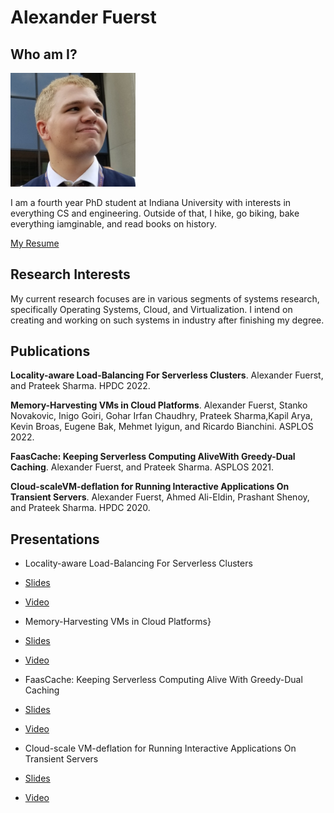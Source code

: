 # Alexander Fuerst

## Who am I?

<img src="assets/img.jpg" alt="drawing" width="200"/>

I am a fourth year PhD student at Indiana University with interests in everything CS and engineering.
Outside of that, I hike, go biking, bake everything iamginable, and read books on history.

[My Resume](./assets/resume.pdf)

## Research Interests

My current research focuses are in various segments of systems research, specifically  Operating Systems, Cloud, and Virtualization. I intend on creating and working on such systems in industry after finishing my degree.

## Publications

**Locality-aware Load-Balancing For Serverless Clusters**.
Alexander Fuerst, and Prateek Sharma. HPDC 2022.

**Memory-Harvesting VMs in Cloud Platforms**.
Alexander Fuerst, Stanko Novakovic, Inigo Goiri, Gohar Irfan Chaudhry, Prateek Sharma,Kapil Arya, Kevin Broas, Eugene Bak, Mehmet Iyigun, and Ricardo Bianchini. ASPLOS 2022.

**FaasCache: Keeping Serverless Computing AliveWith Greedy-Dual Caching**.
Alexander Fuerst, and Prateek Sharma. ASPLOS 2021.

**Cloud-scaleVM-deflation for Running Interactive Applications On Transient Servers**.
Alexander Fuerst, Ahmed Ali-Eldin, Prashant Shenoy, and Prateek Sharma. HPDC 2020.

## Presentations

* Locality-aware Load-Balancing For Serverless Clusters
* [Slides](./assets/faas-lb-presentation.pptx)
* [Video](https://youtu.be/nEB45\_dtx6U)

* Memory-Harvesting VMs in Cloud Platforms}
* [Slides](https://afuerst.github.io/assets/5B_0262_Fuerst.pptx})
* [Video](https://www.youtube.com/watch?v=fvPAzienOTQ)

* FaasCache: Keeping Serverless Computing Alive With Greedy-Dual Caching
* [Slides](./assets/ASPLOS-2021-pres.pptx)
* [Video](https://indiana-my.sharepoint.com/:v:/g/personal/alfuerst_iu_edu/EaZ_NJFeSDFMnesdbvFiTOkBICf2z5U577qdvm9o-qYExQ?e=t4ArmQ)

* Cloud-scale VM-deflation for Running Interactive Applications On Transient Servers
* [Slides](./assets/HPDC-2020-pres.pptx)
* [Video](https://www.youtube.com/watch?v=gFzaHkM_1Tg)
